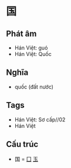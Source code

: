 # 国

## Phát âm
* Hán Việt: guó
* Hán Việt: Quốc

## Nghĩa
* quốc (đất nước)

## Tags
* Hán Việt: Sơ cấp//02
* Hán Việt

## Cấu trúc
* 国 = [囗](囗.md) [玉](玉.md)

<script>window.HANZI_FIELD='国';</script>